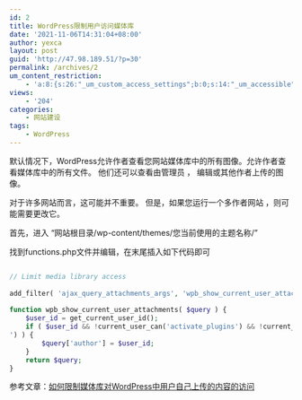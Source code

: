 ```yaml
---
id: 2
title: WordPress限制用户访问媒体库
date: '2021-11-06T14:31:04+08:00'
author: yexca
layout: post
guid: 'http://47.98.189.51/?p=30'
permalink: /archives/2
um_content_restriction:
    - 'a:8:{s:26:"_um_custom_access_settings";b:0;s:14:"_um_accessible";i:0;s:28:"_um_access_hide_from_queries";b:0;s:19:"_um_noaccess_action";i:0;s:30:"_um_restrict_by_custom_message";i:0;s:27:"_um_restrict_custom_message";s:0:"";s:19:"_um_access_redirect";i:0;s:23:"_um_access_redirect_url";s:0:"";}'
views:
    - '204'
categories:
    - 网站建设
tags:
    - WordPress
---
```


默认情况下，WordPress允许作者​​查看您网站媒体库中的所有图像。允许作者查看媒体库中的所有文件。 他们还可以查看由管理员 ， 编辑或其他作者上传的图像。

对于许多网站而言，这可能并不重要。 但是，如果您运行一个多作者网站 ，则可能需要更改它。

首先，进入 “网站根目录/wp-content/themes/您当前使用的主题名称/”

找到functions.php文件并编辑，在末尾插入如下代码即可

```php

// Limit media library access
 
add_filter( 'ajax_query_attachments_args', 'wpb_show_current_user_attachments' );
 
function wpb_show_current_user_attachments( $query ) {
    $user_id = get_current_user_id();
    if ( $user_id && !current_user_can('activate_plugins') && !current_user_can('edit_others_posts
') ) {
        $query['author'] = $user_id;
    }
    return $query;
}

```

参考文章：[如何限制媒体库对WordPress中用户自己上传的内容的访问](https://blog.csdn.net/cumohuo9136/article/details/108609313)